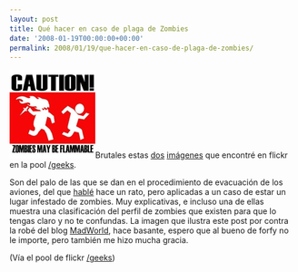 ```yaml
---
layout: post
title: Qué hacer en caso de plaga de Zombies
date: '2008-01-19T00:00:00+00:00'
permalink: 2008/01/19/que-hacer-en-caso-de-plaga-de-zombies/
---
```

<img src='/assets/zz30f421fb.jpg' alt='zombies may be flamable' class="derecha" />Brutales estas <a href="http://www.flickr.com/photos/victoralexandre/2193614078/in/pool-geeks">dos</a> <a href="http://www.flickr.com/photos/victoralexandre/2193613678/in/pool-geeks">imágenes</a> que encontré en flickr en la pool <a href="http://www.flickr.com/groups/geeks/pool/">/geeks</a>. 

Son del palo de las que se dan en el procedimiento de evacuación de los aviones, del que <a href="http://resistancefutile.com/2008/01/19/que-me-den-un-salvavidas-que-funcione/">hablé</a> hace un rato, pero aplicadas a un caso de estar un lugar infestado de zombies. Muy explicativas, e incluso una de ellas muestra una clasificación del perfil de zombies que existen para que lo tengas claro y no te confundas. La imagen que ilustra este post por contra la robé del blog <a href="http://forfy.blogspot.com/">MadWorld</a>, hace basante, espero que al bueno de forfy no le importe, pero también me hizo mucha gracia.

(Vía el pool de flickr <a href="http://www.flickr.com/groups/geeks/pool/">/geeks</a>)
